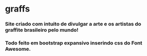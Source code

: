 # graffs
### Site criado com intuito de divulgar a arte e os artistas do graffite brasileiro pelo mundo!
### Todo feito em bootstrap expansivo inserindo css do Font Awesome.
